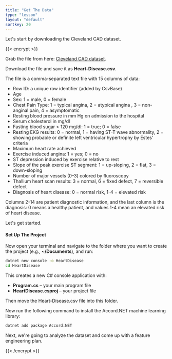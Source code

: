 ```yaml
---
title: "Get The Data"
type: "lesson"
layout: "default"
sortkey: 20
---
```


Let's start by downloading the Cleveland CAD dataset. 

{{< encrypt >}}

Grab the file from here: [Cleveland CAD dataset](https://csvbase.com/mdfarragher/Heart-Disease).

Download the file and save it as **Heart-Disease.csv**.

The file is a comma-separated text file with 15 columns of data:

- Row ID: a unique row identifier (added by CsvBase)
- Age
- Sex: 1 = male, 0 = female
- Chest Pain Type: 1 = typical angina, 2 = atypical angina , 3 = non-anginal pain, 4 = asymptomatic
- Resting blood pressure in mm Hg on admission to the hospital
- Serum cholesterol in mg/dl
- Fasting blood sugar > 120 mg/dl: 1 = true; 0 = false
- Resting EKG results: 0 = normal, 1 = having ST-T wave abnormality, 2 = showing probable or definite left ventricular hypertrophy by Estes’ criteria
- Maximum heart rate achieved
- Exercise induced angina: 1 = yes; 0 = no
- ST depression induced by exercise relative to rest
- Slope of the peak exercise ST segment: 1 = up-sloping, 2 = flat, 3 = down-sloping
- Number of major vessels (0–3) colored by fluoroscopy
- Thallium heart scan results: 3 = normal, 6 = fixed defect, 7 = reversible defect
- Diagnosis of heart disease: 0 = normal risk, 1-4 = elevated risk

Columns 2-14 are patient diagnostic information, and the last column is the diagnosis: 0 means a healthy patient, and values 1-4 mean an elevated risk of heart disease.

Let's get started.

#### Set Up The Project

Now open your terminal and navigate to the folder where you want to create the project (e.g., **~/Documents**), and run:

```bash
dotnet new console -o HeartDisease
cd HeartDisease
```

This creates a new C# console application with:

- **Program.cs** – your main program file
- **HeartDisease.csproj** – your project file

Then move the Heart-Disease.csv file into this folder.

Now run the following command to install the Accord.NET machine learning library:

```bash
dotnet add package Accord.NET
```

Next, we're going to analyze the dataset and come up with a feature engineering plan.

{{< /encrypt >}}
